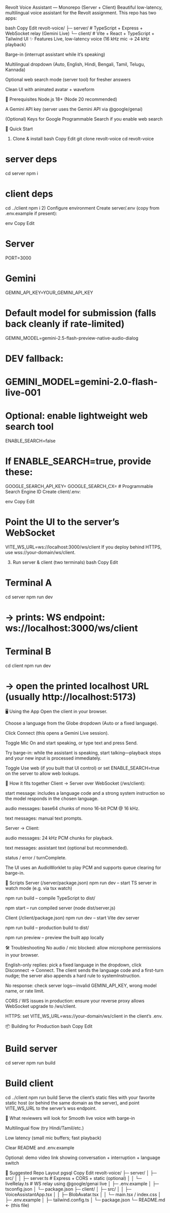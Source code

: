 Revolt Voice Assistant — Monorepo (Server + Client)
Beautiful low-latency, multilingual voice assistant for the Revolt assignment.
This repo has two apps:

bash
Copy
Edit
revolt-voice/
├─ server/   # TypeScript + Express + WebSocket relay (Gemini Live)
└─ client/   # Vite + React + TypeScript + Tailwind UI
✨ Features
Live, low-latency voice (16 kHz mic → 24 kHz playback)

Barge-in (interrupt assistant while it’s speaking)

Multilingual dropdown (Auto, English, Hindi, Bengali, Tamil, Telugu, Kannada)

Optional web search mode (server tool) for fresher answers

Clean UI with animated avatar + waveform

🧰 Prerequisites
Node.js 18+ (Node 20 recommended)

A Gemini API key (server uses the Gemini API via @google/genai)

(Optional) Keys for Google Programmable Search if you enable web search

🚀 Quick Start
1) Clone & install
bash
Copy
Edit
git clone <your-repo-url> revolt-voice
cd revolt-voice

# server deps
cd server
npm i

# client deps
cd ../client
npm i
2) Configure environment
Create server/.env (copy from .env.example if present):

env
Copy
Edit
# Server
PORT=3000

# Gemini
GEMINI_API_KEY=YOUR_GEMINI_API_KEY

# Default model for submission (falls back cleanly if rate-limited)
GEMINI_MODEL=gemini-2.5-flash-preview-native-audio-dialog
# DEV fallback:
# GEMINI_MODEL=gemini-2.0-flash-live-001

# Optional: enable lightweight web search tool
ENABLE_SEARCH=false

# If ENABLE_SEARCH=true, provide these:
GOOGLE_SEARCH_API_KEY=
GOOGLE_SEARCH_CX=            # Programmable Search Engine ID
Create client/.env:

env
Copy
Edit
# Point the UI to the server’s WebSocket
VITE_WS_URL=ws://localhost:3000/ws/client
If you deploy behind HTTPS, use wss://your-domain/ws/client.

3) Run server & client (two terminals)
bash
Copy
Edit
# Terminal A
cd server
npm run dev
# → prints: WS endpoint: ws://localhost:3000/ws/client

# Terminal B
cd client
npm run dev
# → open the printed localhost URL (usually http://localhost:5173)
🖥️ Using the App
Open the client in your browser.

Choose a language from the Globe dropdown (Auto or a fixed language).

Click Connect (this opens a Gemini Live session).

Toggle Mic On and start speaking, or type text and press Send.

Try barge-in: while the assistant is speaking, start talking—playback stops and your new input is processed immediately.

Toggle Use web (if you built that UI control) or set ENABLE_SEARCH=true on the server to allow web lookups.

🧩 How it fits together
Client → Server over WebSocket (/ws/client):

start message: includes a language code and a strong system instruction so the model responds in the chosen language.

audio messages: base64 chunks of mono 16-bit PCM @ 16 kHz.

text messages: manual text prompts.

Server → Client:

audio messages: 24 kHz PCM chunks for playback.

text messages: assistant text (optional but recommended).

status / error / turnComplete.

The UI uses an AudioWorklet to play PCM and supports queue clearing for barge-in.

🧪 Scripts
Server (/server/package.json)
npm run dev – start TS server in watch mode (e.g. via tsx watch)

npm run build – compile TypeScript to dist/

npm start – run compiled server (node dist/server.js)

Client (/client/package.json)
npm run dev – start Vite dev server

npm run build – production build to dist/

npm run preview – preview the built app locally

🛠️ Troubleshooting
No audio / mic blocked: allow microphone permissions in your browser.

English-only replies: pick a fixed language in the dropdown, click Disconnect → Connect. The client sends the language code and a first-turn nudge; the server also appends a hard rule to systemInstruction.

No response: check server logs—invalid GEMINI_API_KEY, wrong model name, or rate limit.

CORS / WS issues in production: ensure your reverse proxy allows WebSocket upgrade to /ws/client.

HTTPS: set VITE_WS_URL=wss://your-domain/ws/client in the client’s .env.

📦 Building for Production
bash
Copy
Edit
# Build server
cd server
npm run build

# Build client
cd ../client
npm run build
Serve the client’s static files with your favorite static host (or behind the same domain as the server), and point VITE_WS_URL to the server’s wss endpoint.

📝 What reviewers will look for
Smooth live voice with barge-in

Multilingual flow (try Hindi/Tamil/etc.)

Low latency (small mic buffers; fast playback)

Clear README and .env.example

Optional: demo video link showing conversation + interruption + language switch

📂 Suggested Repo Layout
pgsql
Copy
Edit
revolt-voice/
├─ server/
│  ├─ src/
│  │  ├─ server.ts           # Express + CORS + static (optional)
│  │  └─ liveRelay.ts        # WS relay using @google/genai live
│  ├─ .env.example
│  ├─ tsconfig.json
│  └─ package.json
├─ client/
│  ├─ src/
│  │  ├─ VoiceAssistantApp.tsx
│  │  ├─ BlobAvatar.tsx
│  │  └─ main.tsx / index.css
│  ├─ .env.example
│  ├─ tailwind.config.ts
│  └─ package.json
└─ README.md  ← (this file)